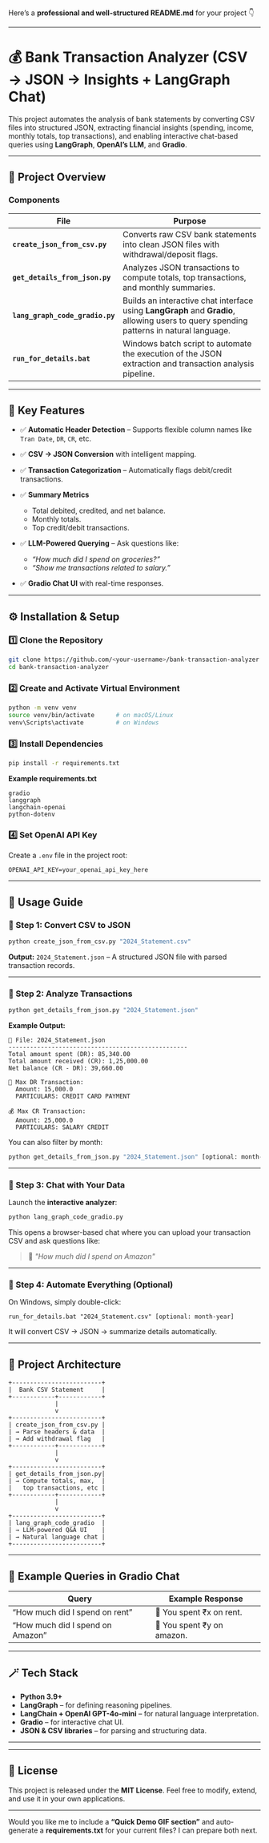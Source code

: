 Here’s a **professional and well-structured README.md** for your project 👇

---

# 💰 Bank Transaction Analyzer (CSV → JSON → Insights + LangGraph Chat)

This project automates the analysis of bank statements by converting CSV files into structured JSON, extracting financial insights (spending, income, monthly totals, top transactions), and enabling interactive chat-based queries using **LangGraph**, **OpenAI’s LLM**, and **Gradio**.

---

## 📂 Project Overview

### Components

| File                            | Purpose                                                                                                                                 |
| ------------------------------- | --------------------------------------------------------------------------------------------------------------------------------------- |
| **`create_json_from_csv.py`**   | Converts raw CSV bank statements into clean JSON files with withdrawal/deposit flags.                                                   |
| **`get_details_from_json.py`**  | Analyzes JSON transactions to compute totals, top transactions, and monthly summaries.                                                  |
| **`lang_graph_code_gradio.py`** | Builds an interactive chat interface using **LangGraph** and **Gradio**, allowing users to query spending patterns in natural language. |
| **`run_for_details.bat`**       | Windows batch script to automate the execution of the JSON extraction and transaction analysis pipeline.                                |

---

## 🧠 Key Features

* ✅ **Automatic Header Detection** – Supports flexible column names like `Tran Date`, `DR`, `CR`, etc.
* ✅ **CSV → JSON Conversion** with intelligent mapping.
* ✅ **Transaction Categorization** – Automatically flags debit/credit transactions.
* ✅ **Summary Metrics**

  * Total debited, credited, and net balance.
  * Monthly totals.
  * Top credit/debit transactions.
* ✅ **LLM-Powered Querying** – Ask questions like:

  * *“How much did I spend on groceries?”*
  * *“Show me transactions related to salary.”*
* ✅ **Gradio Chat UI** with real-time responses.

---

## ⚙️ Installation & Setup

### 1️⃣ Clone the Repository

```bash
git clone https://github.com/<your-username>/bank-transaction-analyzer.git
cd bank-transaction-analyzer
```

### 2️⃣ Create and Activate Virtual Environment

```bash
python -m venv venv
source venv/bin/activate      # on macOS/Linux
venv\Scripts\activate         # on Windows
```

### 3️⃣ Install Dependencies

```bash
pip install -r requirements.txt
```

**Example requirements.txt**

```
gradio
langgraph
langchain-openai
python-dotenv
```

### 4️⃣ Set OpenAI API Key

Create a `.env` file in the project root:

```
OPENAI_API_KEY=your_openai_api_key_here
```

---

## 🧾 Usage Guide

### 🔹 Step 1: Convert CSV to JSON

```bash
python create_json_from_csv.py "2024_Statement.csv"
```

**Output:**
`2024_Statement.json` – A structured JSON file with parsed transaction records.

---

### 🔹 Step 2: Analyze Transactions

```bash
python get_details_from_json.py "2024_Statement.json"
```

**Example Output:**

```
📄 File: 2024_Statement.json
--------------------------------------------------
Total amount spent (DR): 85,340.00
Total amount received (CR): 1,25,000.00
Net balance (CR - DR): 39,660.00

💸 Max DR Transaction:
  Amount: 15,000.0
  PARTICULARS: CREDIT CARD PAYMENT

💰 Max CR Transaction:
  Amount: 25,000.0
  PARTICULARS: SALARY CREDIT
```

You can also filter by month:

```bash
python get_details_from_json.py "2024_Statement.json" [optional: month-year]
```

---

### 🔹 Step 3: Chat with Your Data

Launch the **interactive analyzer**:

```bash
python lang_graph_code_gradio.py
```

This opens a browser-based chat where you can upload your transaction CSV and ask questions like:

> 💬 *"How much did I spend on Amazon"*

---

### 🔹 Step 4: Automate Everything (Optional)

On Windows, simply double-click:

```
run_for_details.bat "2024_Statement.csv" [optional: month-year]
```

It will convert CSV → JSON → summarize details automatically.

---

## 🧩 Project Architecture

```text
+-------------------------+
|  Bank CSV Statement     |
+------------+------------+
             |
             v
+-------------------------+
| create_json_from_csv.py |
| → Parse headers & data  |
| → Add withdrawal flag   |
+------------+------------+
             |
             v
+-------------------------+
| get_details_from_json.py|
| → Compute totals, max,  |
|   top transactions, etc |
+------------+------------+
             |
             v
+-------------------------+
| lang_graph_code_gradio  |
| → LLM-powered Q&A UI    |
| → Natural language chat |
+-------------------------+
```

---

## 🧠 Example Queries in Gradio Chat

| Query                            | Example Response                              |
| -------------------------------- | --------------------------------------------- |
| “How much did I spend on rent”   | 💸 You spent ₹x on rent.                     |
| “How much did I spend on Amazon” | 💸 You spent ₹y on amazon.                   |

---

## 🪄 Tech Stack

* **Python 3.9+**
* **LangGraph** – for defining reasoning pipelines.
* **LangChain + OpenAI GPT-4o-mini** – for natural language interpretation.
* **Gradio** – for interactive chat UI.
* **JSON & CSV libraries** – for parsing and structuring data.

---

---

## 📜 License

This project is released under the **MIT License**.
Feel free to modify, extend, and use it in your own applications.

---

Would you like me to include a **“Quick Demo GIF section”** and auto-generate a **requirements.txt** for your current files? I can prepare both next.
